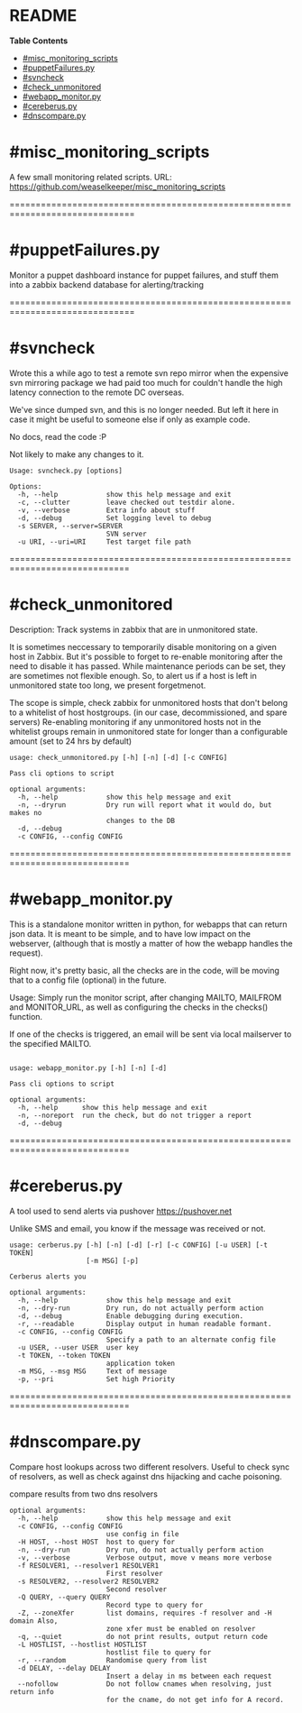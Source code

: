 # README
<!-- START doctoc generated TOC please keep comment here to allow auto update -->
<!-- DON'T EDIT THIS SECTION, INSTEAD RE-RUN doctoc TO UPDATE -->
**Table Contents**

- [#misc_monitoring_scripts](#misc_monitoring_scripts)
- [#puppetFailures.py](#puppetfailurespy)
- [#svncheck](#svncheck)
- [#check_unmonitored](#check_unmonitored)
- [#webapp_monitor.py](#webapp_monitorpy)
- [#cereberus.py](#cereberuspy)
- [#dnscompare.py](#dnscomparepy)

<!-- END doctoc generated TOC please keep comment here to allow auto update -->
#misc_monitoring_scripts
=======================

A few small monitoring related scripts.
URL: https://github.com/weaselkeeper/misc_monitoring_scripts

==============================================================================

#puppetFailures.py
=====================

Monitor a puppet dashboard instance for puppet failures, and stuff them into 
a zabbix backend database for alerting/tracking


==============================================================================

#svncheck
===========

Wrote this a while ago to test a remote svn repo mirror when the expensive svn
mirroring package we had paid too much for couldn't handle the high latency
connection to the remote DC overseas.

We've since dumped svn, and this is no longer needed.  But left it here in case
it might be useful to someone else if only as example code.

No docs, read the code :P

Not likely to make any changes to it.


```
Usage: svncheck.py [options]

Options:
  -h, --help            show this help message and exit
  -c, --clutter         leave checked out testdir alone.
  -v, --verbose         Extra info about stuff
  -d, --debug           Set logging level to debug
  -s SERVER, --server=SERVER
                        SVN server
  -u URI, --uri=URI     Test target file path
```

=============================================================================

#check_unmonitored
===========

Description: Track systems in zabbix that are in unmonitored state.

  It is sometimes neccessary to temporarily disable monitoring on a given host
in Zabbix. But it's possible to forget to re-enable monitoring after the need
to disable it has passed.  While maintenance periods can be set, they are
sometimes not flexible enough. So, to alert us if a host is left in unmonitored
state too long, we present forgetmenot.

The scope is simple, check zabbix for unmonitored hosts that don't belong to a
whitelist of host hostgroups. (in our case, decommissioned, and spare servers)
Re-enabling monitoring  if any unmonitored hosts not in the whitelist groups
remain in unmonitored state for longer than a configurable amount (set to 24
hrs by default)

```
usage: check_unmonitored.py [-h] [-n] [-d] [-c CONFIG]

Pass cli options to script

optional arguments:
  -h, --help            show this help message and exit
  -n, --dryrun          Dry run will report what it would do, but makes no
                        changes to the DB
  -d, --debug
  -c CONFIG, --config CONFIG
```

=============================================================================

#webapp_monitor.py
=================

This is a standalone monitor written in python, for webapps that can return 
json data. It is meant to be simple, and to have low impact on the webserver,
(although that is mostly a matter of how the webapp handles the request).

Right now, it's pretty basic, all the checks are in the code, will be moving
that to a config file (optional) in the future.

Usage:  Simply run the monitor script, after changing MAILTO, MAILFROM and
MONITOR_URL, as well as configuring the checks in the checks() function.

If one of the checks is triggered, an email will be sent via local mailserver
to the specified MAILTO. 

```

usage: webapp_monitor.py [-h] [-n] [-d]

Pass cli options to script

optional arguments:
  -h, --help      show this help message and exit
  -n, --noreport  run the check, but do not trigger a report
  -d, --debug

```

=============================================================================

#cereberus.py
==================

A tool used to send alerts via pushover <https://pushover.net>

Unlike SMS and email, you know if the message was received or not.


```
usage: cerberus.py [-h] [-n] [-d] [-r] [-c CONFIG] [-u USER] [-t TOKEN]
                   [-m MSG] [-p]

Cerberus alerts you

optional arguments:
  -h, --help            show this help message and exit
  -n, --dry-run         Dry run, do not actually perform action
  -d, --debug           Enable debugging during execution.
  -r, --readable        Display output in human readable formant.
  -c CONFIG, --config CONFIG
                        Specify a path to an alternate config file
  -u USER, --user USER  user key
  -t TOKEN, --token TOKEN
                        application token
  -m MSG, --msg MSG     Text of message
  -p, --pri             Set high Priority
```

=============================================================================

#dnscompare.py
==================

Compare host lookups across two different resolvers.  Useful to check sync of
resolvers, as well as check against dns hijacking and cache poisoning.

compare results from two dns resolvers

```
optional arguments:
  -h, --help            show this help message and exit
  -c CONFIG, --config CONFIG
                        use config in file
  -H HOST, --host HOST  host to query for
  -n, --dry-run         Dry run, do not actually perform action
  -v, --verbose         Verbose output, move v means more verbose
  -f RESOLVER1, --resolver1 RESOLVER1
                        First resolver
  -s RESOLVER2, --resolver2 RESOLVER2
                        Second resolver
  -Q QUERY, --query QUERY
                        Record type to query for
  -Z, --zoneXfer        list domains, requires -f resolver and -H domain Also,
                        zone xfer must be enabled on resolver
  -q, --quiet           do not print results, output return code
  -L HOSTLIST, --hostlist HOSTLIST
                        hostlist file to query for
  -r, --random          Randomise query from list
  -d DELAY, --delay DELAY
                        Insert a delay in ms between each request
  --nofollow            Do not follow cnames when resolving, just return info
                        for the cname, do not get info for A record.
```
